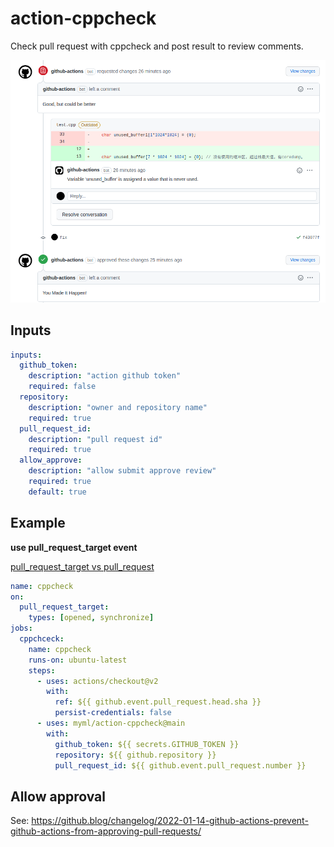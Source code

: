 # action-cppcheck

Check pull request with cppcheck and post result to review comments.

![Screenshot](screenshot.png)

## Inputs

```yaml
inputs:
  github_token:
    description: "action github token"
    required: false
  repository:
    description: "owner and repository name"
    required: true
  pull_request_id:
    description: "pull request id"
    required: true
  allow_approve:
    description: "allow submit approve review"
    required: true
    default: true
```

## Example

**use pull_request_target event**

[pull_request_target vs pull_request](
https://mirai.mamoe.net/topic/707/github-pullrequest-%E8%87%AA%E5%8A%A8%E5%AE%A1%E6%A0%B8%E5%90%88%E5%B9%B6)

```yaml
name: cppcheck
on:
  pull_request_target:
    types: [opened, synchronize]
jobs:
  cppchceck:
    name: cppcheck
    runs-on: ubuntu-latest
    steps:
      - uses: actions/checkout@v2
        with:
          ref: ${{ github.event.pull_request.head.sha }}
          persist-credentials: false
      - uses: myml/action-cppcheck@main
        with:
          github_token: ${{ secrets.GITHUB_TOKEN }}
          repository: ${{ github.repository }}
          pull_request_id: ${{ github.event.pull_request.number }}
```

## Allow approval

See: https://github.blog/changelog/2022-01-14-github-actions-prevent-github-actions-from-approving-pull-requests/
